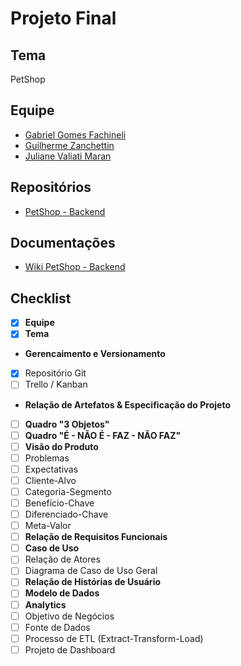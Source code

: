 # Projeto Final

## Tema

PetShop

## Equipe

* [Gabriel Gomes Fachineli](https://github.com/gabrielfachineli)
* [Guilherme Zanchettin](https://github.com/guiguizan)
* [Juliane Valiati Maran](https://github.com/JulianeMaran32)

## Repositórios

* [PetShop - Backend](https://github.com/projeto-final-petshop/petshop-backend)

## Documentações

* [Wiki PetShop - Backend](https://github.com/projeto-final-petshop/petshop-backend/wiki)

## Checklist

- [X] **Equipe**
- [X] **Tema**

* **Gerencaimento e Versionamento**

- [X] Repositório Git
- [ ] Trello / Kanban

* **Relação de Artefatos & Especificação do Projeto**
- [ ] **Quadro "3 Objetos"**
- [ ] **Quadro "É - NÃO É - FAZ - NÃO FAZ"**
- [ ] **Visão do Produto**
- [ ] Problemas
- [ ] Expectativas
- [ ] Cliente-Alvo
- [ ] Categoria-Segmento
- [ ] Benefício-Chave
- [ ] Diferenciado-Chave
- [ ] Meta-Valor
- [ ] **Relação de Requisitos Funcionais**
- [ ] **Caso de Uso**
- [ ] Relação de Atores
- [ ] Diagrama de Caso de Uso Geral
- [ ] **Relação de Histórias de Usuário**
- [ ] **Modelo de Dados**
- [ ] **Analytics**
- [ ] Objetivo de Negócios
- [ ] Fonte de Dados
- [ ] Processo de ETL (Extract-Transform-Load)
- [ ] Projeto de Dashboard

